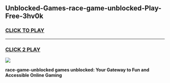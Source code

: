 
## Unblocked-Games-race-game-unblocked-Play-Free-3hv0k
<h3>
<a href="https://premium76.site?title=race-game-unblocked&ref=23A">CLICK TO PLAY</a></h3>
<hr>

<h3>
<a href="https://premium76.site?title=race-game-unblocked&ref=23A">CLICK 2 PLAY</a>
  
</h3>

<a href="https://premium76.site?title=race-game-unblocked&ref=23A"><img src="https://clearcache.store/games.png"></a>


**race-game-unblocked games unblocked: Your Gateway to Fun and Accessible Online Gaming**
